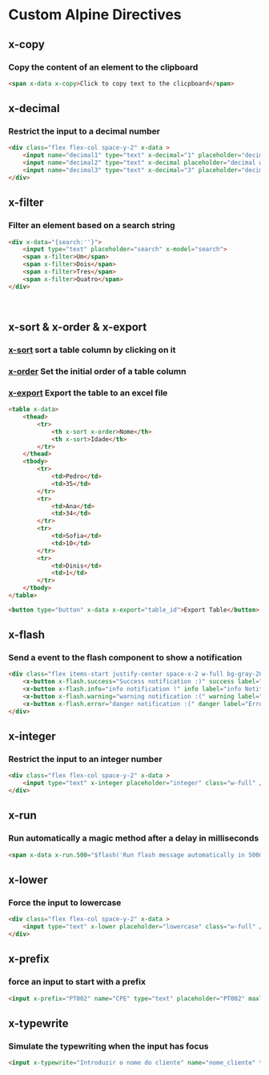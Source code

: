 # Custom Alpine Directives

## x-copy
### Copy the content of an element to the clipboard
```html
<span x-data x-copy>Click to copy text to the clicpboard</span>
```


## x-decimal
### Restrict the input to a decimal number
```html    
<div class="flex flex-col space-y-2" x-data >
    <input name="decimal1" type="text" x-decimal="1" placeholder="decimal with 1 place" class="w-full" />
    <input name="decimal2" type="text" x-decimal placeholder="decimal with 2 places" class="w-full" />
    <input name="decimal3" type="text" x-decimal="3" placeholder="decimal with 3 places" class="w-full" />
</div>
```


## x-filter
### Filter an element based on a search string
```html
<div x-data="{search:''}">
    <input type="text" placeholder="search" x-model="search">
    <span x-filter>Um</span>
    <span x-filter>Dois</span>
    <span x-filter>Tres</span>
    <span x-filter>Quatro</span>
</div>
```
<br>

## x-sort & x-order & x-export
### <u>x-sort</u> sort a table column by clicking on it
### <u>x-order</u> Set the initial order of a table column
### <u>x-export</u> Export the table to an excel file
```html
<table x-data>
    <thead>
        <tr>
            <th x-sort x-order>Nome</th>
            <th x-sort>Idade</th>
        </tr>
    </thead>
    <tbody>
        <tr>
            <td>Pedro</td>
            <td>35</td>
        </tr>
        <tr>
            <td>Ana</td>
            <td>34</td>
        </tr>
        <tr>
            <td>Sofia</td>
            <td>10</td>
        </tr>
        <tr>
            <td>Dinis</td>
            <td>1</td>
        </tr>
    </tbody>
</table>

<button type="button" x-data x-export="table_id">Export Table</button>
```

## x-flash
### Send a event to the flash component to show a notification

```html
<div class="flex items-start justify-center space-x-2 w-full bg-gray-200" >
    <x-button x-flash.success="Success notification :)" success label="Sucess Notitification" class="my-4" />
    <x-button x-flash.info="info notification !" info label="info Notitification" class="my-4" />
    <x-button x-flash.warning="warning notification :(" warning label="warning Notitification" class="my-4" />
    <x-button x-flash.error="danger notification :(" danger label="Error Notitification" class="my-4" />
</div>
```

## x-integer
### Restrict the input to an integer number
```html
<div class="flex flex-col space-y-2" x-data >
    <input type="text" x-integer placeholder="integer" class="w-full" />
</div>
```

## x-run
### Run automatically a magic method after a delay in milliseconds

```html
<span x-data x-run.500="$flash('Run flash message automatically in 500ms', 'success') " ></span>
```


## x-lower
### Force the input to lowercase
```html
<div class="flex flex-col space-y-2" x-data >
    <input type="text" x-lower placeholder="lowercase" class="w-full" />
</div>
```

## x-prefix
### force an input to start with a prefix
```html
<input x-prefix="PT002" name="CPE" type="text" placeholder="PT002" maxlength="7" />
```

## x-typewrite
### Simulate the typewriting when the input has focus

```html
<input x-typewrite="Introduzir o nome do cliente" name="nome_cliente" type="text" placeholder="Nome do Cliente" />
```


